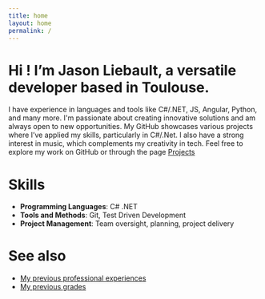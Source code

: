 ```yaml
---
title: home
layout: home
permalink: /
---
```

# Hi ! I’m Jason Liebault, a versatile developer based in Toulouse.

I have experience in languages and tools like C#/.NET, JS, Angular, Python, and many more. I'm passionate about creating innovative solutions and am always open to new opportunities. My GitHub showcases various projects where I’ve applied my skills, particularly in C#/.Net. I also have a strong interest in music, which complements my creativity in tech. Feel free to explore my work on GitHub or through the page [Projects](https://jaslieb.github.io/projects)

# Skills

- **Programming Languages**: C# .NET
- **Tools and Methods**: Git, Test Driven Development
- **Project Management**: Team oversight, planning, project delivery

# See also

- [My previous professional experiences](https://jaslieb.github.io/jobs)
- [My previous grades](https://jaslieb.github.io/education)
